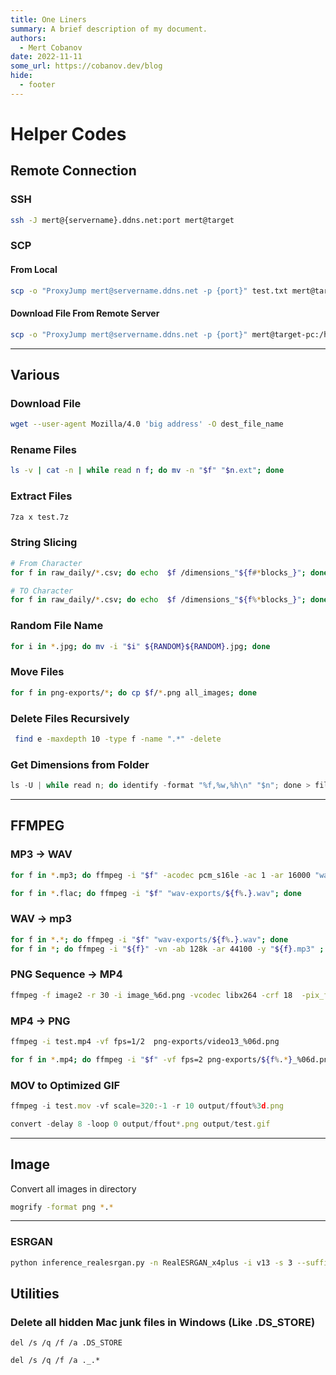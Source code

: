```yaml
---
title: One Liners
summary: A brief description of my document.
authors:
  - Mert Cobanov
date: 2022-11-11
some_url: https://cobanov.dev/blog
hide:
  - footer
---
```

# Helper Codes

## Remote Connection

### SSH

```bash
ssh -J mert@{servername}.ddns.net:port mert@target
```

### SCP

#### From Local

```bash
scp -o "ProxyJump mert@servername.ddns.net -p {port}" test.txt mert@target-pc:/home/mert/
```

#### Download File From Remote Server

```bash
scp -o "ProxyJump mert@servername.ddns.net -p {port}" mert@target-pc:/home/mert/ test.txt
```

---

## Various

### Download File

```bash
wget --user-agent Mozilla/4.0 'big address' -O dest_file_name
```

### Rename Files

```bash
ls -v | cat -n | while read n f; do mv -n "$f" "$n.ext"; done
```

### Extract Files

```bash
7za x test.7z
```

### String Slicing

```bash
# From Character
for f in raw_daily/*.csv; do echo  $f /dimensions_"${f#*blocks_}"; done

# TO Character
for f in raw_daily/*.csv; do echo  $f /dimensions_"${f%*blocks_}"; done
```

### Random File Name

```bash
for i in *.jpg; do mv -i "$i" ${RANDOM}${RANDOM}.jpg; done
```

### Move Files

```bash
for f in png-exports/*; do cp $f/*.png all_images; done
```

### Delete Files Recursively

```bash
 find e -maxdepth 10 -type f -name ".*" -delete
```

### Get Dimensions from Folder

```jsx
ls -U | while read n; do identify -format "%f,%w,%h\n" "$n"; done > file_size.csv
```

---

## FFMPEG

### MP3 → WAV ###

```bash
for f in *.mp3; do ffmpeg -i "$f" -acodec pcm_s16le -ac 1 -ar 16000 "wav-exports/${f%.}.wav"; done

for f in *.flac; do ffmpeg -i "$f" "wav-exports/${f%.}.wav"; done
```

### WAV  → mp3

```bash
for f in *.*; do ffmpeg -i "$f" "wav-exports/${f%.}.wav"; done
for f in *; do ffmpeg -i "${f}" -vn -ab 128k -ar 44100 -y "${f}.mp3" ; done
```

### PNG Sequence → MP4

```bash
ffmpeg -f image2 -r 30 -i image_%6d.png -vcodec libx264 -crf 18  -pix_fmt yuv420p output.mp4
```

### MP4 → PNG

```bash
ffmpeg -i test.mp4 -vf fps=1/2  png-exports/video13_%06d.png
```

```bash
for f in *.mp4; do ffmpeg -i "$f" -vf fps=2 png-exports/${f%.*}_%06d.png; done
```

### MOV to Optimized GIF

```jsx
ffmpeg -i test.mov -vf scale=320:-1 -r 10 output/ffout%3d.png
```

```jsx
convert -delay 8 -loop 0 output/ffout*.png output/test.gif
```

---

## Image

Convert all images in directory

```bash
mogrify -format png *.*
```

---

### ESRGAN

```bash
python inference_realesrgan.py -n RealESRGAN_x4plus -i v13 -s 3 --suffix 8k -t 1500 -o v13_out
```

## Utilities

### Delete all hidden Mac junk files in Windows (Like .DS_STORE)

```
del /s /q /f /a .DS_STORE
```

```
del /s /q /f /a ._.*
```
